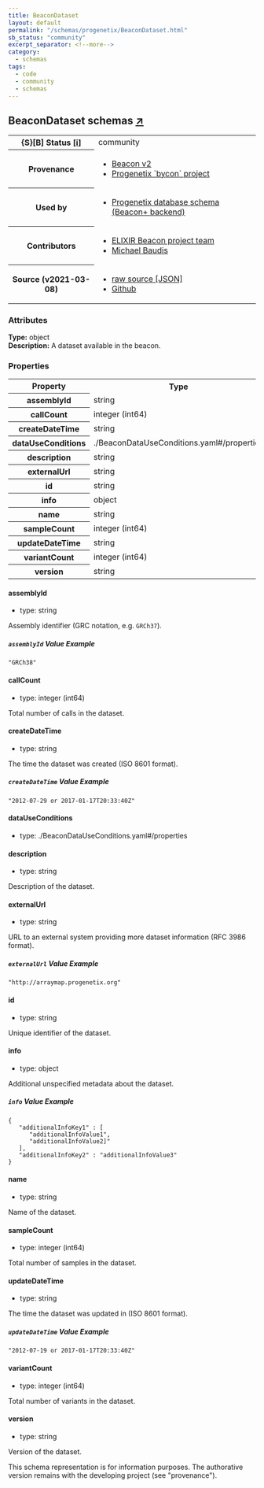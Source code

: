 ```yaml
---
title: BeaconDataset
layout: default
permalink: "/schemas/progenetix/BeaconDataset.html"
sb_status: "community"
excerpt_separator: <!--more-->
category:
  - schemas
tags:
  - code
  - community
  - schemas
---
```



<div id="schema-header-title">
  <h2>BeaconDataset <span id="schema-header-title-project">schemas <a href="https://github.com/progenetix/schemas" target="_BLANK">&nearr;</a></span> </h2>
</div>

<table id="schema-header-table">
  <tr>
    <th>{S}[B] Status <a href="https://schemablocks.org/about/sb-status-levels.html">[i]</a></th>
    <td><div id="schema-header-status">community</div></td>
  </tr>

  <tr>
    <th>Provenance</th>
    <td>
      <ul>
<li><a href="https://github.com/ga4gh-beacon/specification-v2">Beacon v2</a></li>
<li><a href="https://github.com/progenetix/bycon/">Progenetix `bycon` project</a></li>
      </ul>
    </td>
  </tr>
  <tr>
    <th>Used by</th>
    <td>
      <ul>
<li><a href="https://github.com/progenetix/schemas/">Progenetix database schema (Beacon+ backend)</a></li>
      </ul>
    </td>
  </tr>

<!--more-->

  <tr>
    <th>Contributors</th>
    <td>
      <ul>
<li><a href="https://beacon-project.io/categories/people.html">ELIXIR Beacon project team</a></li>
<li><a href="https://orcid.org/0000-0002-9903-4248">Michael Baudis</a></li>
      </ul>
    </td>
  </tr>
  <tr>
    <th>Source (v2021-03-08)</th>
    <td>
      <ul>
        <li><a href="current/BeaconDataset.json" target="_BLANK">raw source [JSON]</a></li>
        <li><a href="https://github.com/progenetix/schemas/blob/master/schemas/BeaconDataset.yaml" target="_BLANK">Github</a></li>
      </ul>
    </td>
  </tr>
</table>

<div id="schema-attributes-title">
  <h3>Attributes</h3>
</div>

  
__Type:__ object  
__Description:__ A dataset available in the beacon.

### Properties

<table id="schema-properties-table">
  <tr>
    <th>Property</th>
    <th>Type</th>
  </tr>
  <tr>
    <th>assemblyId</th>
    <td>string</td>
  </tr>
  <tr>
    <th>callCount</th>
    <td>integer (int64)</td>
  </tr>
  <tr>
    <th>createDateTime</th>
    <td>string</td>
  </tr>
  <tr>
    <th>dataUseConditions</th>
    <td>./BeaconDataUseConditions.yaml#/properties</td>
  </tr>
  <tr>
    <th>description</th>
    <td>string</td>
  </tr>
  <tr>
    <th>externalUrl</th>
    <td>string</td>
  </tr>
  <tr>
    <th>id</th>
    <td>string</td>
  </tr>
  <tr>
    <th>info</th>
    <td>object</td>
  </tr>
  <tr>
    <th>name</th>
    <td>string</td>
  </tr>
  <tr>
    <th>sampleCount</th>
    <td>integer (int64)</td>
  </tr>
  <tr>
    <th>updateDateTime</th>
    <td>string</td>
  </tr>
  <tr>
    <th>variantCount</th>
    <td>integer (int64)</td>
  </tr>
  <tr>
    <th>version</th>
    <td>string</td>
  </tr>

</table>


#### assemblyId

* type: string

Assembly identifier (GRC notation, e.g. `GRCh37`).


##### `assemblyId` Value Example  

```
"GRCh38"
```

#### callCount

* type: integer (int64)

Total number of calls in the dataset.



#### createDateTime

* type: string

The time the dataset was created (ISO 8601 format).


##### `createDateTime` Value Example  

```
"2012-07-29 or 2017-01-17T20:33:40Z"
```

#### dataUseConditions

* type: ./BeaconDataUseConditions.yaml#/properties




#### description

* type: string

Description of the dataset.



#### externalUrl

* type: string

URL to an external system providing more dataset information (RFC 3986 format).

##### `externalUrl` Value Example  

```
"http://arraymap.progenetix.org"
```

#### id

* type: string

Unique identifier of the dataset.



#### info

* type: object

Additional unspecified metadata about the dataset.


##### `info` Value Example  

```
{
   "additionalInfoKey1" : [
      "additionalInfoValue1",
      "additionalInfoValue2]"
   ],
   "additionalInfoKey2" : "additionalInfoValue3"
}
```

#### name

* type: string

Name of the dataset.



#### sampleCount

* type: integer (int64)

Total number of samples in the dataset.



#### updateDateTime

* type: string

The time the dataset was updated in (ISO 8601 format).


##### `updateDateTime` Value Example  

```
"2012-07-19 or 2017-01-17T20:33:40Z"
```

#### variantCount

* type: integer (int64)

Total number of variants in the dataset.



#### version

* type: string

Version of the dataset.


<div id="schema-footer">
This schema representation is for information purposes. The authorative 
version remains with the developing project (see "provenance").
</div>


